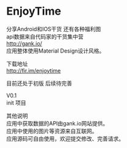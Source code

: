 # EnjoyTime

分享Android和IOS干货 还有各种福利图<br>
api数据来自代码家的干货集中营 <br>
http://gank.io/<br>
应用整体使用Material Design设计风格。<br>

下载地址<br>
http://fir.im/enjoytime<br>

目前还处于初版 后续待完善<br>

 V0.1<br>
 init 项目<br>

其他说明<br>
应用中获取数据的API由gank.io网站提供。<br>
应用中使用的图片等资源来自互联网。<br>
应用源码可自由使用，欢迎提交修改、完善请求。<br>
